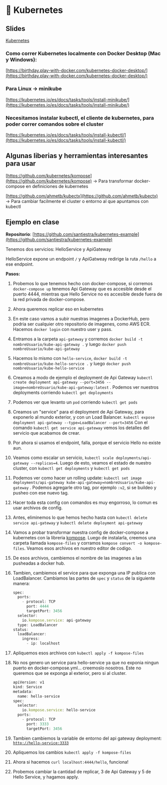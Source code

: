 # 🚢 Kubernetes

## **Slides**

[Kubernetes](https://docs.google.com/presentation/d/16zRNYTl_mf1umK_Rr6fNGKIs3Uo1B-sijrdBz_uYJpc/edit?usp=drivesdk)

### **Como correr Kubernetes localmente con Docker Desktop (Mac y Windows):**

[https://birthday.play-with-docker.com/kubernetes-docker-desktop/](https://birthday.play-with-docker.com/kubernetes-docker-desktop/)

### **Para Linux → minikube**

[https://kubernetes.io/es/docs/tasks/tools/install-minikube/](https://kubernetes.io/es/docs/tasks/tools/install-minikube/)

### **Necesitamos instalar kubectl, el cliente de kubernetes, para poder correr comandos sobre el cluster**

[https://kubernetes.io/es/docs/tasks/tools/install-kubectl/](https://kubernetes.io/es/docs/tasks/tools/install-kubectl/)

## **Algunas liberias y herramientas interesantes para usar**

[https://github.com/kubernetes/kompose](https://github.com/kubernetes/kompose) → Para transformar docker-compose en definiciones de kubernetes

[https://github.com/ahmetb/kubectx](https://github.com/ahmetb/kubectx) → Para cambiar facilmente el cluster o entorno al que apuntamos con kubectl

## **Ejemplo en clase**

**Repositorio**: [https://github.com/santiestra/kubernetes-example](https://github.com/santiestra/kubernetes-example)

Tenemos dos servicios: HelloService y ApiGateway

HelloService expone un endpoint `/` y ApiGatweay redirige la ruta `/hello` a ese endpoint.

**Pasos:**

1. Probemos lo que tenemos hecho con docker-compose, si corremos `docker-compose up` tenemos Api Gateway que es accesible desde el puerto 4444, mientras que Hello Service no es accesible desde fuera de la red privada de docker-compose.
2. Ahora queremos replicar eso en kubernetes
3. En este caso vamos a subir nuestras imagenes a DockerHub, pero podria ser cualquier otro repositorio de imagenes, como AWS ECR.  Hacemos `docker login` con nuestro user y pass.
4. Entramos a la carpeta `api-gateway` y corremos `docker build -t nombreUsuario/kube-api-gateway .` y luego `docker push nombreUsuario/kube-api-gateway`
5. Hacemos lo mismo con `hello-service`, `docker build -t nombreUsuario/kube-hello-service .` y luego `docker push nombreUsuario/kube-hello-service`
6. Creamos a modo de ejemplo el deployment de Api Gateway `kubectl create deployment api-gateway --port=3456 --image=nombreUsuario/kube-api-gateway:latest` . Podemos ver nuestros deployments corriendo `kubectl get deployments`
7. Podemos ver que levanto un `pod` corriendo `kubectl get pods`
8. Creamos un "service" para el deployment de Api Gateway, para exponerlo al mundo exterior, y con un Load Balancer.
`kubectl expose deployment api-gateway --type=LoadBalancer --port=3456`
Con el comando `kubectl get service api-gateway` vemos los detalles del servicio que acabamos de crear.
9. Por ahora si usamos el endpoint, falla, porque el servicio Hello no existe aun.
10. Veamos como escalar un servicio, `kubectl scale deployments/api-gateway --replicas=4`. Luego de esto, veamos el estado de nuestro cluster, con `kubectl get deployments` y `kubectl get pods`
11. Podemos ver como hacer un rolling update:
`kubectl set image deployments/api-gateway kube-api-gateway=nombreUsuario/kube-api-gateway` . Podemos agregarle otro tag, por ejemplo `:v2`, si se buildeo y pusheo con ese nuevo tag.
12. Hacer toda esta config con comandos es muy engorroso, lo comun es usar archivos de config.
13. Antes, eliminemos lo que hemos hecho hasta con `kubectl delete service api-gateway` y `kubectl delete deployment api-gateway`
14. Vamos a probar transformar nuestra config de docker-compose a kubernetes con la libreria [kompose](https://github.com/kubernetes/kompose). Luego de instalarla, creemos una carpeta llamada `kompose-files` y corramos `kompose convert -o kompose-files`. Veamos esos archivos en nuestro editor de codigo.
15. De esos archivos, cambiemos el nombre de las imagenes a las pusheadas a docker hub.
16. Tambien, cambiemos el service para que exponga una IP publica con LoadBalancer. Cambiamos las partes de `spec` y `status` de la siguiente manera:

    ```jsx
    spec:
      ports:
        - protocol: TCP
          port: 4444
          targetPort: 3456
      selector:
        io.kompose.service: api-gateway
      type: LoadBalancer
    status:
      loadBalancer:
        ingress:
          - ip: localhost
    ```

17. Apliquemos esos archivos con `kubectl apply -f kompose-files`
18. No nos genero un service para hello-service ya que no exponia ningun puerto en docker-compose.yml... creemoslo nosotros. Este no queremos que se exponga al exterior, pero si al cluster.

    ```jsx
    apiVersion: v1
    kind: Service
    metadata:
      name: hello-service
    spec:
      selector:
        io.kompose.service: hello-service
      ports:
        - protocol: TCP
          port: 3333
          targetPort: 3456
    ```

19. Tambien cambiemos la variable de entorno del api gateway deployment: [`http://hello-service:3333`](http://hello-service:3333/)
20. Apliquemos los cambios `kubectl apply -f kompose-files`
21. Ahora si hacemos `curl localhost:4444/hello`, funciona!
22. Probemos cambiar la cantidad de replicar, 3 de Api Gateway y 5 de Hello Service, y hagamos apply.
